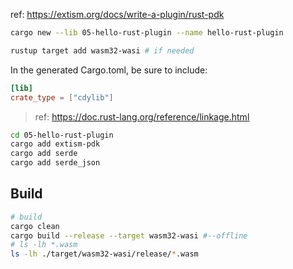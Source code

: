

ref: https://extism.org/docs/write-a-plugin/rust-pdk

```bash
cargo new --lib 05-hello-rust-plugin --name hello-rust-plugin

rustup target add wasm32-wasi # if needed
```

In the generated Cargo.toml, be sure to include:

```toml
[lib]
crate_type = ["cdylib"]
```
> ref: https://doc.rust-lang.org/reference/linkage.html


```bash
cd 05-hello-rust-plugin
cargo add extism-pdk
cargo add serde
cargo add serde_json
```

## Build 

```bash
# build
cargo clean
cargo build --release --target wasm32-wasi #--offline
# ls -lh *.wasm
ls -lh ./target/wasm32-wasi/release/*.wasm
```

